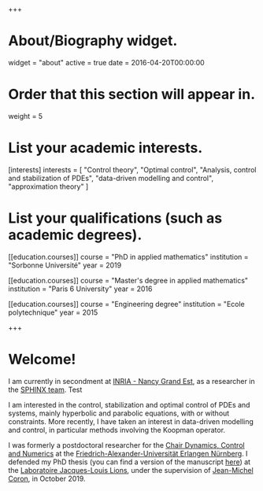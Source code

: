 +++
# About/Biography widget.
widget = "about"
active = true
date = 2016-04-20T00:00:00

# Order that this section will appear in.
weight = 5

# List your academic interests.
[interests]
  interests = [
    "Control theory", "Optimal control",
    "Analysis, control and stabilization of PDEs", "data-driven modelling and control", "approximation theory"
  ]

# List your qualifications (such as academic degrees).

[[education.courses]]
  course = "PhD in applied mathematics"
  institution = "Sorbonne Université"
  year = 2019

[[education.courses]]
  course = "Master's degree in applied mathematics"
  institution = "Paris 6 University"
  year = 2016

[[education.courses]]
  course = "Engineering degree"
  institution = "Ecole polytechnique"
  year = 2015
 
+++

# Welcome!
I am currently in secondment at [INRIA - Nancy Grand Est](https://www.inria.fr/fr/centre-inria-nancy-grand-est), as a researcher in the [SPHINX team](https://www.inria.fr/fr/sphinx). Test

I am interested in the control, stabilization and optimal control of PDEs and systems, mainly hyperbolic and parabolic equations, with or without constraints. More recently, I have taken an interest in data-driven modelling and control, in particular methods involving the Koopman operator.

I was formerly a postdoctoral researcher for the [Chair Dynamics, Control and Numerics](https://dcn.nat.fau.eu/) at the [Friedrich-Alexander-Universität Erlangen Nürnberg](https://www.fau.de/).
I defended my PhD thesis (you can find a version of the manuscript [here](https://hal.archives-ouvertes.fr/tel-02464011v1)) at the [Laboratoire Jacques-Louis Lions](https://www.ljll.math.upmc.fr), under the supervision of [Jean-Michel Coron](https://www.ljll.math.upmc.fr/coron/), in October 2019.


